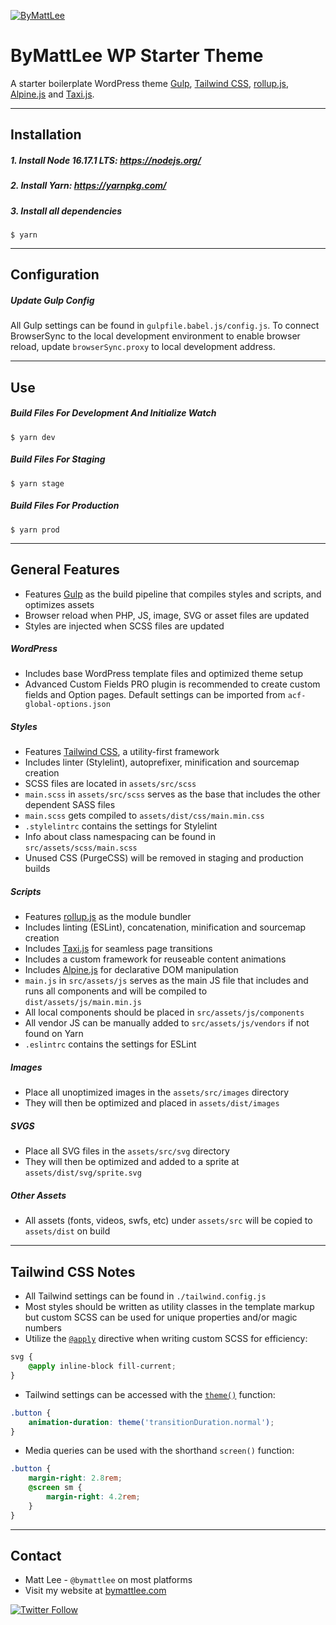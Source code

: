 [![ByMattLee](http://hosted.bymattlee.com/github/bymattlee-logo.png)](http://bymattlee.com)

# ByMattLee WP Starter Theme

A starter boilerplate WordPress theme [Gulp](https://gulpjs.com/), [Tailwind CSS](https://tailwindcss.com/), [rollup.js](https://rollupjs.org/), [Alpine.js](https://alpinejs.dev/) and [Taxi.js](https://taxi.js.org/).

---

## Installation

##### 1. Install Node 16.17.1 LTS: <https://nodejs.org/>

##### 2. Install Yarn: <https://yarnpkg.com/>

##### 3. Install all dependencies

```
$ yarn
```

---

## Configuration

##### Update Gulp Config

All Gulp settings can be found in `gulpfile.babel.js/config.js`. To connect BrowserSync to the local development environment to enable browser reload, update `browserSync.proxy` to local development address.

---

## Use

##### Build Files For Development And Initialize Watch

```
$ yarn dev
```

##### Build Files For Staging

```
$ yarn stage
```

##### Build Files For Production

```
$ yarn prod
```

---

## General Features

-   Features [Gulp](https://gulpjs.com/) as the build pipeline that compiles styles and scripts, and optimizes assets
-   Browser reload when PHP, JS, image, SVG or asset files are updated
-   Styles are injected when SCSS files are updated

##### WordPress

-   Includes base WordPress template files and optimized theme setup
-   Advanced Custom Fields PRO plugin is recommended to create custom fields and Option pages. Default settings can be imported from `acf-global-options.json`

##### Styles

-   Features [Tailwind CSS](https://tailwindcss.com/), a utility-first framework
-   Includes linter (Stylelint), autoprefixer, minification and sourcemap creation
-   SCSS files are located in `assets/src/scss`
-   `main.scss` in `assets/src/scss` serves as the base that includes the other dependent SASS files
-   `main.scss` gets compiled to `assets/dist/css/main.min.css`
-   `.stylelintrc` contains the settings for Stylelint
-   Info about class namespacing can be found in `src/assets/scss/main.scss`
-   Unused CSS (PurgeCSS) will be removed in staging and production builds

##### Scripts

-   Features [rollup.js](https://rollupjs.org/guide/en/) as the module bundler
-   Includes linting (ESLint), concatenation, minification and sourcemap creation
-   Includes [Taxi.js](https://taxi.js.org/) for seamless page transitions
-   Includes a custom framework for reuseable content animations
-   Includes [Alpine.js](https://alpinejs.dev/) for declarative DOM manipulation
-   `main.js` in `src/assets/js` serves as the main JS file that includes and runs all components and will be compiled to `dist/assets/js/main.min.js`
-   All local components should be placed in `src/assets/js/components`
-   All vendor JS can be manually added to `src/assets/js/vendors` if not found on Yarn
-   `.eslintrc` contains the settings for ESLint

##### Images

-   Place all unoptimized images in the `assets/src/images` directory
-   They will then be optimized and placed in `assets/dist/images`

##### SVGS

-   Place all SVG files in the `assets/src/svg` directory
-   They will then be optimized and added to a sprite at `assets/dist/svg/sprite.svg`

##### Other Assets

-   All assets (fonts, videos, swfs, etc) under `assets/src` will be copied to `assets/dist` on build

---

## Tailwind CSS Notes

-   All Tailwind settings can be found in `./tailwind.config.js`
-   Most styles should be written as utility classes in the template markup but custom SCSS can be used for unique properties and/or magic numbers
-   Utilize the [`@apply`](https://tailwindcss.com/docs/functions-and-directives#apply) directive when writing custom SCSS for efficiency:

```scss
svg {
    @apply inline-block fill-current;
}
```

-   Tailwind settings can be accessed with the [`theme()`](https://tailwindcss.com/docs/functions-and-directives#theme) function:

```scss
.button {
    animation-duration: theme('transitionDuration.normal');
}
```

-   Media queries can be used with the shorthand `screen()` function:

```scss
.button {
    margin-right: 2.8rem;
    @screen sm {
        margin-right: 4.2rem;
    }
}
```

---

## Contact

-   Matt Lee - `@bymattlee` on most platforms
-   Visit my website at [bymattlee.com](https://bymattlee.com)

[![Twitter Follow](https://img.shields.io/twitter/follow/bymattlee?style=social)](https://twitter.com/bymattlee)
